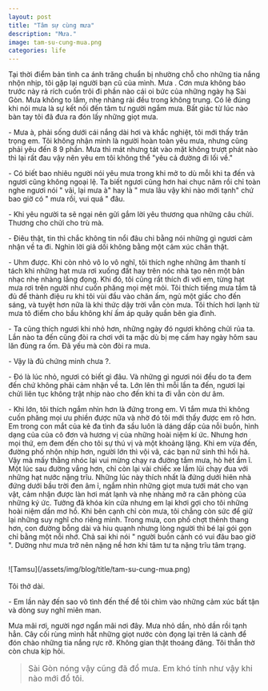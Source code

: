 ```yaml
---
layout: post
title: "Tâm sự cùng mưa"
description: "Mưa."
image: tam-su-cung-mua.png
categories: life
---
```


Tại thời điểm bản tình ca ánh trăng chuẩn bị nhường chỗ cho những tia nắng nhộn nhịp, tôi gặp lại người bạn cũ của mình. Mưa . Cơn mưa không báo trước này rả rích cuốn trôi đi phần nào cái oi bức của những ngày hạ Sài Gòn. Mưa không to lắm, nhẹ nhàng rải đều trong không trung. Có lẽ đúng khi nói mưa là sự kết nối đến tâm tư người ngắm mưa. Bất giác từ lúc nào bàn tay tôi đã đưa ra đón lấy những giọt mưa.
<br>
<p>- Mưa à, phải sống dưới cái nắng dài hơi và khắc nghiệt, tôi mới thấy trân trọng em. Tôi không nhận mình là người hoàn toàn yêu mưa, nhưng cũng phải yêu đến 8 9 phần. Mưa thì mát nhưng tát vào mặt không trượt phát nào thì lại rất đau vậy nên yêu em tôi không thể "yêu cả đường đi lối về." </p>

<p>- Có biết bao nhiêu người nói yêu mưa trong khi mở to dù mỗi khi ta đến và ngươi cũng không ngoại lệ. Ta biết ngươi cũng hơn hai chục năm rồi chỉ toàn nghe ngươi nói " vãi, lại mưa à" hay là " mưa lâu vậy khi nào mới tạnh" chứ bao giờ có " mưa rồi, vui quá " đâu.</p>

<p>- Khi yêu người ta sẽ ngại nên gửi gắm lời yêu thương qua những câu chửi. Thương cho chửi cho trù mà.</p>

<p>- Điêu thật, tin thì chắc không tin nổi đâu chi bằng nói những gì ngươi cảm nhận về ta đi. Nghìn lời giả dối không bằng một cảm xúc chân thật.</p>

<p>- Uhm được. Khi còn nhỏ vô lo vô nghĩ, tôi thích nghe những âm thanh tí tách khi những hạt mưa rơi xuống đất hay trên nóc nhà tạo nên một bản nhạc nhẹ nhàng lắng đọng. Khi đó, tôi cũng rất thích đi với em, từng hạt mưa rơi trên người như cuốn phăng mọi mệt mỏi. Tôi thích tiếng mưa tầm tã đủ để thành điệu ru khi tôi vùi đầu vào chăn ấm, ngủ một giấc cho đến sáng, và tuyệt hơn nữa là khi thức dậy trời vẫn còn mưa. Tôi thích hơi lạnh từ mưa tô điểm cho bầu không khí ấm áp quây quần bên gia đình.</p>

<p>- Ta cũng thích ngươi khi nhỏ hơn, những ngày đó ngươi không chửi rủa ta. Lần nào ta đến cũng đòi ra chơi với ta mặc dù bị mẹ cấm hay ngày hôm sau lăn đùng ra ốm. Đã yếu mà còn đòi ra mưa.</p>

<p>- Vậy là đủ chứng minh chưa ?.</p>

<p>- Đó là lúc nhỏ, ngươi có biết gì đâu. Và những gì ngươi nói đều do ta đem đến chứ không phải cảm nhận về ta. Lớn lên thì mỗi lần ta đến, ngươi lại chửi liên tục không trật nhịp nào cho đến khi ta đi vẫn còn dư âm.</p>

<p>- Khi lớn, tôi thích ngắm nhìn hơn là đứng trong em. Vì tắm mưa thì không cuốn phăng mọi ưu phiền được nữa và nhờ đó tôi mới thấy được em rõ hơn. Em trong con mắt của kẻ đa tình đa sầu luôn là dáng dấp của nỗi buồn, hình dạng của của cô đơn và hương vị của những hoài niệm kí ức. Nhưng hơn mọi thứ, em đem đến cho tôi sự thú vị và một khoảng lặng. Khi em vừa đến, đường phố nhộn nhịp hơn, người lớn thì vội vã, các bạn nữ sinh thì hối hả. Vậy mà mấy thằng nhóc lại vui mừng chạy ra đường tắm mưa, hò hét ầm ĩ. Một lúc sau đường vắng hơn, chỉ còn lại vài chiếc xe lầm lũi chạy đua với những hạt nước nặng trĩu. Những lúc này thích nhất là đứng dưới hiên nhà đứng dưới bầu trời đen âm ỉ, ngắm nhìn những giọt mưa tưới mát cho vạn vật, cảm nhận được làn hơi mát lạnh và nhẹ nhàng mở ra căn phòng của những ký ức. Tưởng đã khóa kín cửa nhưng em lại khơi gợi cho tôi những hoài niệm dần mơ hồ. Khi bên cạnh chỉ còn mưa, tôi chẳng còn sức để giữ lại những suy nghĩ cho riêng mình. Trong mưa, con phố chợt thênh thang hơn, con đường bỗng dài và hiu quạnh nhưng lòng người thì bé lại gói gọn chỉ bằng một nỗi nhớ. Chả sai khi nói " người buồn cảnh có vui đâu bao giờ ". Dường như mưa trở nên nặng nề hơn khi tâm tư ta nặng trĩu tâm trạng.</p>
<br>
 ![Tamsu](/assets/img/blog/title/tam-su-cung-mua.png)
<br><br>
Tôi thở dài.
<p>- Em lần này đến sao vô tình đến thế để tôi chìm vào những cảm xúc bất tận và dòng suy nghĩ miên man. </p>

Mưa mãi rơi, người ngơ ngẩn mãi nơi đây. Mưa nhỏ dần, nhỏ dần rồi tạnh hẳn. Cây cối rùng mình hắt những giọt nước còn đọng lại trên lá cành để đón chào những tia nắng rực rỡ. Không gian thật thoáng đãng. Tôi thẫn thờ còn chưa kịp hỏi.
> <p style="font-size:16px"> Sài Gòn nóng vậy cũng đã đổ mưa. Em khó tính như vậy khi nào mới đổ tôi.</p>